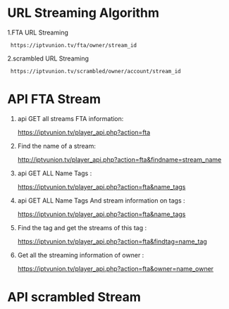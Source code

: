 # URL Streaming Algorithm 

1.FTA URL Streaming

     https://iptvunion.tv/fta/owner/stream_id
    
2.scrambled URL Streaming 

     https://iptvunion.tv/scrambled/owner/account/stream_id
    
# API FTA Stream


1. api GET all streams FTA information:

     https://iptvunion.tv/player_api.php?action=fta
     
2. Find the name of a stream:

    http://iptvunion.tv/player_api.php?action=fta&findname=stream_name
    
3. api GET ALL Name Tags :

     https://iptvunion.tv/player_api.php?action=fta&name_tags
     
4. api GET ALL Name Tags  And stream information on tags :

     https://iptvunion.tv/player_api.php?action=fta&name_tags
     
6. Find the tag and get the streams of this tag :

     https://iptvunion.tv/player_api.php?action=fta&findtag=name_tag
    
7. Get all the streaming information of owner :

     https://iptvunion.tv/player_api.php?action=fta&owner=name_owner
        
# API scrambled Stream
    

